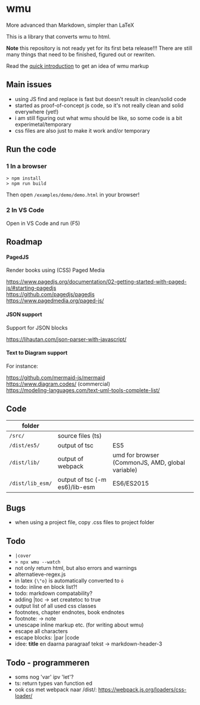 # wmu

More advanced than Markdown, simpler than LaTeX

This is a library that converts wmu to html.

**Note** this repository is not ready yet for its first beta release!!! There are still many things that need to be finished, figured out or rewriten.

Read the [quick introduction](wmu.md) to get an idea of wmu markup

## Main issues

- using JS find and replace is fast but doesn't result in clean/solid code
- started as proof-of-concept js code, so it's not really clean and solid everywhere (yet!)
- i am still figuring out what wmu should be like, so some code is a bit experimetal/temporary
- css files are also just to make it work and/or temporary

## Run the code

### 1 In a browser

```
> npm install
> npm run build
```

Then open `/examples/demo/demo.html` in your browser!

### 2 In VS Code

Open in VS Code and run (F5)

## Roadmap

#### PagedJS

Render books using (CSS) Paged Media

https://www.pagedjs.org/documentation/02-getting-started-with-paged-js/#starting-pagedjs  
https://github.com/pagedjs/pagedjs  
https://www.pagedmedia.org/paged-js/  

#### JSON support

Support for JSON blocks

https://lihautan.com/json-parser-with-javascript/

#### Text to Diagram support

For instance:  

https://github.com/mermaid-js/mermaid  
https://www.diagram.codes/ (commercial)  
https://modeling-languages.com/text-uml-tools-complete-list/  

## Code

|folder|||
|---|---|---|
|`/src/`|source files (ts)||
|`/dist/es5/`|output of tsc|ES5|
|`/dist/lib/`|output of webpack|umd for browser (CommonJS, AMD, global variable)|
|`/dist/lib_esm/`|output of tsc (-m es6)/lib-esm|ES6/ES2015|

## Bugs

- when using a project file, copy .css files to project folder

## Todo

- `|cover`
- `> npx wmu --watch`
- not only return html, but also errors and warnings
- alternatieve-regex.js
- in latex `{\"o}` is automatically converted to `ö`
- todo: inline en block list?!
- todo: markdown compatability?
- adding |toc -> set createtoc to true
- output list of all used css classes
- footnotes, chapter endnotes, book endnotes
- footnote: -> note
- unescape inline markup etc. (for writing about wmu)
- escape all characters
- escape blocks: |par \|code
- idee: **title** en daarna paragraaf tekst -> markdown-header-3

## Todo - programmeren

- soms nog 'var' ipv 'let'?
- ts: return types van function ed
- ook css met webpack naar /dist/: https://webpack.js.org/loaders/css-loader/